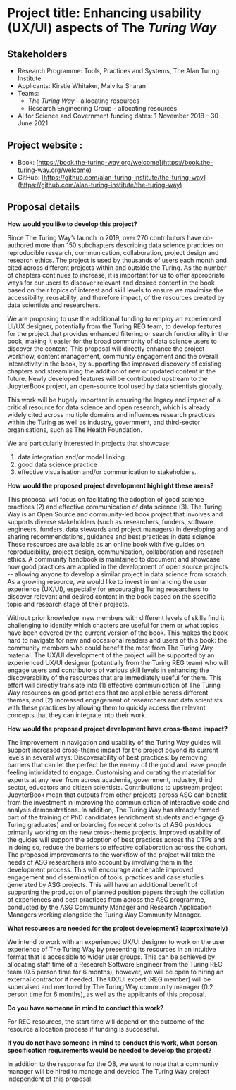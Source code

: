# Project title: Enhancing usability (UX/UI) aspects of The _Turing Way_

## Stakeholders
- Research Programme: Tools, Practices and Systems, The Alan Turing Institute
- Applicants: Kirstie Whitaker, Malvika Sharan
- Teams:
  -  _The Turing Way_  - allocating resources
  -  Research Engineering Group - allocating resources
- AI for Science and Government funding dates: 1 November 2018 - 30 June 2021

## Project website :
- Book: [https://book.the-turing-way.org/welcome](https://book.the-turing-way.org/welcome)
- GitHub: [https://github.com/alan-turing-institute/the-turing-way](https://github.com/alan-turing-institute/the-turing-way)

## Proposal details

**How would you like to develop this project?**

Since The Turing Way’s launch in 2019, over 270 contributors have co-authored more than 150 subchapters describing data science practices on reproducible research, communication, collaboration, project design and research ethics.
The project is used by thousands of users each month and cited across different projects within and outside the Turing.
As the number of chapters continues to increase, it is important for us to offer appropriate ways for our users to discover relevant and desired content in the book based on their topics of interest and skill levels to ensure we maximise the accessibility, reusability, and therefore impact, of the resources created by data scientists and researchers.

We are proposing to use the additional funding to employ an experienced UI/UX designer, potentially from the Turing REG team, to develop features for the project that provides enhanced filtering or search functionality in the book, making it easier for the broad community of data science users to discover the content.
This proposal will directly enhance the project workflow, content management, community engagement and the overall interactivity in the book, by supporting the improved discovery of existing chapters and streamlining the addition of new or updated content in the future.
Newly developed features will be contributed upstream to the JupyterBook project, an open-source tool used by data scientists globally.

This work will be hugely important in ensuring the legacy and impact of a critical resource for data science and open research, which is already widely cited across multiple domains and influences research practices within the Turing as well as industry, government, and third-sector organisations, such as The Health Foundation.

We are particularly interested in projects that showcase:
1. data integration and/or model linking
2. good data science practice
3. effective visualisation and/or communication to stakeholders.

**How would the proposed project development highlight these areas?**

This proposal will focus on facilitating the adoption of good science practices (2) and effective communication of data science (3).
The Turing Way is an Open Source and community-led book project that involves and supports diverse stakeholders (such as researchers, funders, software engineers, funders, data stewards and project managers) in developing and sharing recommendations, guidance and best practices in data science.
These resources are available as an online book with five guides on reproducibility, project design, communication, collaboration and research ethics.
A community handbook is maintained to document and showcase how good practices are applied in the development of open source projects -- allowing anyone to develop a similar project in data science from scratch.
As a growing resource, we would like to invest in enhancing the user experience (UX/UI), especially for encouraging Turing researchers to discover relevant and desired content in the book based on the specific topic and research stage of their projects.

Without prior knowledge, new members with different levels of skills find it challenging to identify which chapters are useful for them or what topics have been covered by the current version of the book.
This makes the book hard to navigate for new and occasional readers and users of this book: the community members who could benefit the most from The Turing Way material.
The UX/UI development of the project will be supported by an experienced UX/UI designer (potentially from the Turing REG team) who will engage users and contributors of various skill levels in enhancing the discoverability of the resources that are immediately useful for them.
This effort will directly translate into (1) effective communication of The Turing Way resources on good practices that are applicable across different themes, and (2) increased engagement of researchers and data scientists with these practices by allowing them to quickly access the relevant concepts that they can integrate into their work.

**How would the proposed project development have cross-theme impact?**

The improvement in navigation and usability of the Turing Way guides will support increased cross-theme impact for the project beyond its current levels in several ways:
Discoverability of best practices: by removing barriers that can let the perfect be the enemy of the good and leave people feeling intimidated to engage.
Customising and curating the material for experts at any level from across academia, government, industry, third sector, educators and citizen scientists.
Contributions to upstream project JupyterBook mean that outputs from other projects across ASG can benefit from the investment in improving the communication of interactive code and analysis demonstrations.
In addition, The Turing Way has already formed part of the training of PhD candidates (enrichment students and engage @ Turing graduates) and onboarding for recent cohorts of ASG postdocs primarily working on the new cross-theme projects.
Improved usability of the guides will support the adoption of best practices across the CTPs and in doing so, reduce the barriers to effective collaboration across the cohort.
The proposed improvements to the workflow of the project will take the needs of ASG researchers into account by involving them in the development process.
This will encourage and enable improved engagement and dissemination of tools, practices and case studies generated by ASG projects.
This will have an additional benefit of supporting the production of planned position papers through the collation of experiences and best practices from across the ASG programme, conducted by the ASG Community Manager and Research Application Managers working alongside the Turing Way Community Manager.

**What resources are needed for the project development? (approximately)**

We intend to work with an experienced UX/UI designer to work on the user experience of The Turing Way by presenting its resources in an intuitive format that is accessible to wider user groups.
This can be achieved by allocating staff time of a Research Software Engineer from the Turing REG team (0.5 person time for 6 months), however, we will be open to hiring an external contractor if needed.
The UX/UI expert (REG member) will be supervised and mentored by The Turing Way community manager (0.2 person time for 6 months), as well as the applicants of this proposal.

**Do you have someone in mind to conduct this work?**

For REG resources, the start time will depend on the outcome of the resource allocation process if funding is successful.

**If you do not have someone in mind to conduct this work, what person specification requirements would be needed to develop the project?**

In addition to the response for the Q8, we want to note that a community manager will be hired to manage and develop The Turing Way project independent of this proposal.
